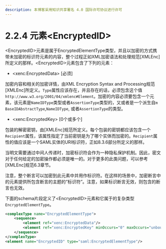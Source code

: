 ```yaml
---
description: 本博客采用知识共享署名 4.0 国际许可协议进行许可
---
```


# 2.2.4 元素\<EncryptedID>

\<EncryptedID>元素是属于EncryptedElementType类型，并且以加密的方式携带未加密的标识符元素的内容，整个过程正如XML加密语法和处理规范\[XMLEnc]所定义的那样。\<EncryptedID>元素包含了下列的元素：

* \<xenc:EncryptedData> \[必须]&#x20;

加密内容和相关的加密详情，由XML Encryption Syntax and Processing规范\[XMLEnc]所定义。`Type`属性应该存在，并且存在的话，必须包含这个值`http://www.w3.org/2001/04/xmlenc#Element`。加密的内容必须要包含一个元素，该元素是`NameIDType`类型或者`AssertionType`类型的，又或者是一个派生自`m BaseIDAbstractType`,`NameIDType`, 或者`AssertionType`的类型。

* \<xenc:EncryptedKey> \[0个或多个]

包装的解密密钥，由\[XMLEnc]规范所定义。每个包装的密钥都应该包含一个`Recipient`属性，该属性指定了当前密钥是为了哪个实体而加密的。`Recipient`属性的值应该是一个SAML实体的URI标识符，正如8.3.6部分所定义的那样。

当明文需要通过中间人传递时，加密标识符会作为一种隐私保护机制。因此，密文对于任何给定的加密操作都必须是唯一的。对于更多的此类问题，可以参考\[XMLEnc]规范6.3章节。

注意，整个断言可以加密到此元素中并用作标识符。在这样的场景中，加密断言中的元素提供所包含断言的主题的“标识符”。注意，如果标识断言无效，则包含的断言也无效。

下面的schema片段定义了\<EncryptedID>元素和它属于的复杂类型`EncryptedElementType`。

```xml
<complexType name="EncryptedElementType">
    <sequence>
        <element ref="xenc:EncryptedData"/>
        <element ref="xenc:EncryptedKey" minOccurs="0" maxOccurs="unbounded"/>
    </sequence>
</complexType>
<element name="EncryptedID" type="saml:EncryptedElementType"/>
```

